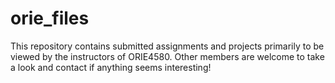 # orie_files

This repository contains submitted assignments and projects primarily to be viewed by the instructors of ORIE4580. Other members are welcome to take a look and contact if anything seems interesting!
